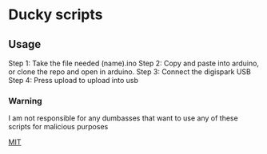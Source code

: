 # Ducky scripts
## Usage
Step 1: Take the file needed (name).ino
Step 2: Copy and paste into arduino, or clone the repo and open in arduino.
Step 3: Connect the digispark USB 
Step 4: Press upload to upload into usb

### Warning
I am not responsible for any dumbasses that want to use any of these scripts for malicious purposes

[MIT](https://choosealicense.com/licenses/mit/)
